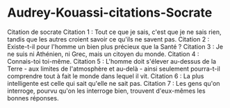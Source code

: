 # Audrey-Kouassi-citations-Socrate
Citation de socrate
Citation 1 : Tout ce que je sais, c'est que je ne sais rien, tandis que les autres croient savoir ce qu'ils ne savent pas.
Citation 2 : Existe-t-il pour l'homme un bien plus précieux que la Santé ? 
Citation 3 : Je ne suis ni Athénien, ni Grec, mais un citoyen du monde. 
Citation 4 : Connais-toi toi-même.
Citation 5 : L'homme doit s'élever au-dessus de la Terre - aux limites de l'atmosphère et au-delà - ainsi seulement pourra-t-il comprendre tout à fait le monde dans lequel il vit.
Citation 6 : La plus intelligente est celle qui sait qu'elle ne sait pas.
Citation 7 : Les gens qu'on interroge, pourvu qu'on les interroge bien, trouvent d'eux-mêmes les bonnes réponses.
